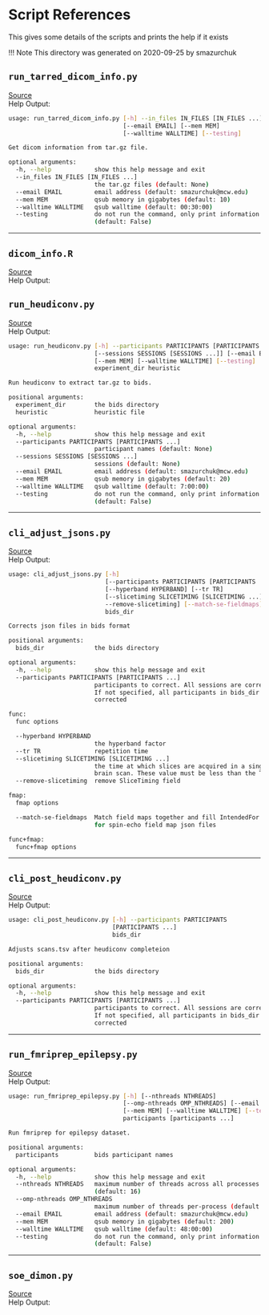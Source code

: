 # Script References 

This gives some details of the scripts and prints the help if it exists 

!!! Note 
    This directory was generated on 2020-09-25 by smazurchuk 


## `run_tarred_dicom_info.py` 
 
[Source](/script_source/run_tarred_dicom_info.py) 	 
Help Output: 

```bash
usage: run_tarred_dicom_info.py [-h] --in_files IN_FILES [IN_FILES ...]
                                [--email EMAIL] [--mem MEM]
                                [--walltime WALLTIME] [--testing]

Get dicom information from tar.gz file.

optional arguments:
  -h, --help            show this help message and exit
  --in_files IN_FILES [IN_FILES ...]
                        the tar.gz files (default: None)
  --email EMAIL         email address (default: smazurchuk@mcw.edu)
  --mem MEM             qsub memory in gigabytes (default: 10)
  --walltime WALLTIME   qsub walltime (default: 00:30:00)
  --testing             do not run the command, only print information
                        (default: False)
``` 
---
## `dicom_info.R` 
 
[Source](/script_source/dicom_info.R) 	 
Help Output: 

## `run_heudiconv.py` 
 
[Source](/script_source/run_heudiconv.py) 	 
Help Output: 

```bash
usage: run_heudiconv.py [-h] --participants PARTICIPANTS [PARTICIPANTS ...]
                        [--sessions SESSIONS [SESSIONS ...]] [--email EMAIL]
                        [--mem MEM] [--walltime WALLTIME] [--testing]
                        experiment_dir heuristic

Run heudiconv to extract tar.gz to bids.

positional arguments:
  experiment_dir        the bids directory
  heuristic             heuristic file

optional arguments:
  -h, --help            show this help message and exit
  --participants PARTICIPANTS [PARTICIPANTS ...]
                        participant names (default: None)
  --sessions SESSIONS [SESSIONS ...]
                        sessions (default: None)
  --email EMAIL         email address (default: smazurchuk@mcw.edu)
  --mem MEM             qsub memory in gigabytes (default: 20)
  --walltime WALLTIME   qsub walltime (default: 7:00:00)
  --testing             do not run the command, only print information
                        (default: False)
``` 
---
## `cli_adjust_jsons.py` 
 
[Source](/script_source/cli_adjust_jsons.py) 	 
Help Output: 

```bash
usage: cli_adjust_jsons.py [-h]
                           [--participants PARTICIPANTS [PARTICIPANTS ...]]
                           [--hyperband HYPERBAND] [--tr TR]
                           [--slicetiming SLICETIMING [SLICETIMING ...] |
                           --remove-slicetiming] [--match-se-fieldmaps]
                           bids_dir

Corrects json files in bids format

positional arguments:
  bids_dir              the bids directory

optional arguments:
  -h, --help            show this help message and exit
  --participants PARTICIPANTS [PARTICIPANTS ...]
                        participants to correct. All sessions are corrected.
                        If not specified, all participants in bids_dir will be
                        corrected

func:
  func options

  --hyperband HYPERBAND
                        the hyperband factor
  --tr TR               repetition time
  --slicetiming SLICETIMING [SLICETIMING ...]
                        the time at which slices are acquired in a single fMRI
                        brain scan. These value must be less than the TR.
  --remove-slicetiming  remove SliceTiming field

fmap:
  fmap options

  --match-se-fieldmaps  Match field maps together and fill IntendedFor field
                        for spin-echo field map json files

func+fmap:
  func+fmap options
``` 
---
## `cli_post_heudiconv.py` 
 
[Source](/script_source/cli_post_heudiconv.py) 	 
Help Output: 

```bash
usage: cli_post_heudiconv.py [-h] --participants PARTICIPANTS
                             [PARTICIPANTS ...]
                             bids_dir

Adjusts scans.tsv after heudiconv completeion

positional arguments:
  bids_dir              the bids directory

optional arguments:
  -h, --help            show this help message and exit
  --participants PARTICIPANTS [PARTICIPANTS ...]
                        participants to correct. All sessions are corrected.
                        If not specified, all participants in bids_dir will be
                        corrected
``` 
---
## `run_fmriprep_epilepsy.py` 
 
[Source](/script_source/run_fmriprep_epilepsy.py) 	 
Help Output: 

```bash
usage: run_fmriprep_epilepsy.py [-h] [--nthreads NTHREADS]
                                [--omp-nthreads OMP_NTHREADS] [--email EMAIL]
                                [--mem MEM] [--walltime WALLTIME] [--testing]
                                participants [participants ...]

Run fmriprep for epilepsy dataset.

positional arguments:
  participants          bids participant names

optional arguments:
  -h, --help            show this help message and exit
  --nthreads NTHREADS   maximum number of threads across all processes
                        (default: 16)
  --omp-nthreads OMP_NTHREADS
                        maximum number of threads per-process (default: 8)
  --email EMAIL         email address (default: smazurchuk@mcw.edu)
  --mem MEM             qsub memory in gigabytes (default: 200)
  --walltime WALLTIME   qsub walltime (default: 48:00:00)
  --testing             do not run the command, only print information
                        (default: False)
``` 
---
## `soe_dimon.py` 
 
[Source](/script_source/soe_dimon.py) 	 
Help Output: 

